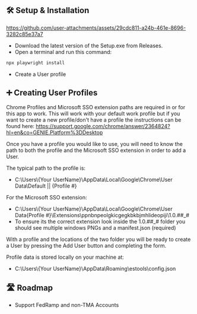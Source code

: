 ## 🛠️ Setup & Installation
https://github.com/user-attachments/assets/29cdc811-a24b-461e-8696-3282c85e37a7
- Download the latest version of the Setup.exe from Releases.
- Open a terminal and run this command:
```bash
npx playwright install
```
- Create a User profile

## ➕ Creating User Profiles
Chrome Profiles and Microsoft SSO extension paths are required in or for this app to work. This will work with your default work profile but if you want to create a new profile/don't have a profile the instructions can be found here: https://support.google.com/chrome/answer/2364824?hl=en&co=GENIE.Platform%3DDesktop

Once you have a profile you would like to use, you will need to know the path to both the profile and the Microsoft SSO extension in order to add a User.

The typical path to the profile is:
- C:\Users\\{Your UserName}\AppData\Local\Google\Chrome\User Data\Default || {Profile #}

For the Microsoft SSO extension:
- C:\Users\\{Your UserName}\AppData\Local\Google\Chrome\User Data\{Profile #}\Extensions\ppnbnpeolgkicgegkbkbjmhlideopiji\1.0.##_#
- To ensure its the correct extension look inside the 1.0.##_# folder you should see multiple windows PNGs and a manifest.json (required)

With a profile and the locations of the two folder you will be ready to create a User by pressing the Add User button and completing the form.

Profile data is stored locally on your machine at:
- C:\Users\\{Your UserName}\AppData\Roaming\estools\config.json



## 🛣️ Roadmap

- Support FedRamp and non-TMA Accounts
